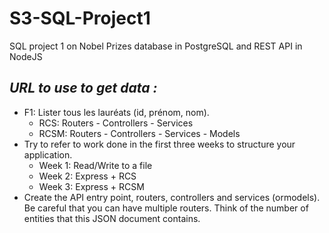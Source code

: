 # S3-SQL-Project1
SQL project 1 on Nobel Prizes database in PostgreSQL and REST API in NodeJS
## *URL to use to get data :*
* F1: Lister tous les lauréats (id, prénom, nom).  
  * RCS: Routers - Controllers - Services
  * RCSM: Routers - Controllers - Services - Models  
* Try to refer to work done in the first three weeks to structure your application.  
  * Week 1: Read/Write to a file  
  * Week 2: Express + RCS  
  * Week 3: Express + RCSM  
* Create the API entry point, routers, controllers and services (ormodels). Be careful that you can have multiple routers. Think of the number of entities that this JSON document contains.  
